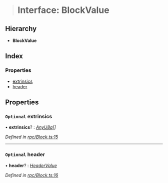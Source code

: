 > # Interface: BlockValue

## Hierarchy

* **BlockValue**

## Index

### Properties

* [extrinsics](_rpc_block_.blockvalue.md#optional-extrinsics)
* [header](_rpc_block_.blockvalue.md#optional-header)

## Properties

### `Optional` extrinsics

• **extrinsics**? : *[AnyU8a](../modules/_types_.md#anyu8a)[]*

*Defined in [rpc/Block.ts:15](https://github.com/polkadot-js/api/blob/dd7b138/packages/types/src/rpc/Block.ts#L15)*

___

### `Optional` header

• **header**? : *[HeaderValue](_rpc_header_.headervalue.md)*

*Defined in [rpc/Block.ts:16](https://github.com/polkadot-js/api/blob/dd7b138/packages/types/src/rpc/Block.ts#L16)*